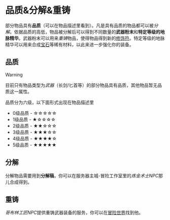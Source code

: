 # 品质&分解&重铸

部分物品具有**品质**（可以在物品描述里看到）。凡是具有品质的物品都可以被*分解*。依据品质的高低，物品被分解后可以得到不同数量的**武器粉末**和**特定等级的地脉精华**。武器粉末可以用来*重铸*物品，使得物品得到新的[修饰符](/features/mmoitems/modifiers.md)。特定等级的地脉精华可以用来合成[宝石](/features/mmoitems/gems.md)等稀有材料，以此来进一步强化你的装备。

## 品质

> [!warning]
> 目前只有物品类型为*武器*（长剑/匕首等）的部分物品具有品质，其他物品暂无品质这一属性。

品质分为六级，以下面形式出现在物品描述里

* 0级品质 - ☆☆☆☆☆
* 1级品质 - ★☆☆☆☆
* 2级品质 - ★★☆☆☆
* 3级品质 - ★★★☆☆
* 4级品质 - ★★★★☆
* 5级品质 - ★★★★★

## 分解

分解物品需要用到**分解稿**，你可以在服务器主城-冒险工作室里的*炼金术士NPC*那儿合成得到。

## 重铸

*哥布林工匠NPC*提供重铸武器装备的服务，你可以在[冒险世界](/servers/survival.md#ow)找到他。